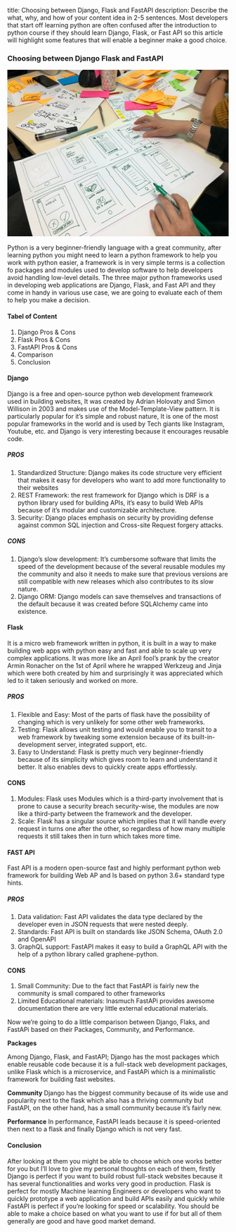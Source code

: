 title: Choosing between Django, Flask and FastAPI
description: Describe the what, why, and how of your content idea in 2-5 sentences.
Most developers that start off learning python are often confused after the introduction to python course if they should learn Django, Flask, or Fast API so this article will highlight some features that will enable a beginner make a good choice.

### Choosing between Django Flask and FastAPI



![Simple](https://github.com/jamessandy/engineering-education/blob/new-article/articles/prototyping-machine-learning-models-with-streamlit/hero.jpg)

Python is a very beginner-friendly language with a great community, after learning python you might need to learn a python framework to help you work with python easier, a framework is in very simple terms is a collection fo packages and modules used to develop software to help developers avoid handling low-level details. The three major python frameworks used in developing web applications are  Django, Flask, and Fast API and they come in handy in various use case, we are going to evaluate each of them to help you make a decision.

#### Tabel of Content
1. Django Pros & Cons
2. Flask Pros & Cons
3. FastAPI Pros & Cons
4. Comparison
5. Conclusion


#### Django
Django is a free and open-source python web development framework used in building websites, It was created by Adrian Holovaty and Simon Willison in 2003 and makes use of the Model-Template-View pattern. It is particularly popular for it’s simple and robust nature, It is one of the most popular frameworks in the world and is used by Tech giants like Instagram, Youtube, etc. and Django is very interesting because it encourages reusable code.

##### PROS
1. Standardized Structure: Django makes its code structure very efficient that makes it easy for developers who want to add more functionality to their websites
2. REST Framework: the rest framework for Django which is DRF is a python library used for building APIs, it’s easy to build Web APIs because of it’s modular and customizable architecture.
3. Security: Django places emphasis on security by providing defense against common SQL injection and Cross-site Request forgery attacks.

##### CONS
1. Django’s slow development: It’s cumbersome software that limits the speed of the development because of the several reusable modules my the community and also it needs to make sure that previous versions are still compatible with new releases which also contributes to its slow nature. 
2. Django ORM: Django models can save themselves and transactions of the default because it was created before SQLAlchemy came into existence.


#### Flask
It is a micro web framework written in python, it is built in a way to make building web apps with python easy and fast and able to scale up very complex applications. It was more like an April fool’s prank by the creator Armin Ronacher on the 1st of April where he wrapped Werkzeug and Jinja which were both created by him and surprisingly it was appreciated which led to it taken seriously and worked on more.

##### PROS
1. Flexible and Easy: Most of the parts of flask have the possibility of changing which is very unlikely for some other web frameworks.
2. Testing: Flask allows unit testing and would enable you to transit to a web framework by tweaking some extension because of its built-in-development server, integrated support, etc.
3. Easy to Understand: Flask is pretty much very beginner-friendly because of its simplicity which gives room to learn and understand it better. It also enables devs to quickly create apps effortlessly. 

#### CONS
1. Modules: Flask uses Modules which is a third-party involvement that is prone to cause a security breach security-wise, the modules are now like a third-party between the framework and the developer.
2. Scale: Flask has a singular source which implies that it will handle every request in turns one after the other, so regardless of how many multiple requests it still takes then in turn which takes more time.

#### FAST API  
Fast API is a modern open-source fast and highly performant python web framework for building Web AP and Is based on python 3.6+ standard type hints. 

##### PROS
1. Data validation: Fast API validates the data type declared by the developer even in JSON requests that were nested deeply.
2. Standards: Fast API is built on standards like JSON Schema, OAuth 2.0 and OpenAPI
3. GraphQL support: FastAPI makes it easy to build a GraphQL API with the help of a python library called graphene-python.

#### CONS
1. Small Community: Due to the fact that FastAPI is fairly new the community is small compared to other frameworks
2. Limited Educational materials: Inasmuch FastAPi provides awesome documentation there are very little external educational materials.

Now we’re going to do a little comparison between Django, Flaks, and FastAPi based on their  Packages, Community, and Performance.

**Packages**

Among Django, Flask, and FastAPI; Django has the most packages which enable reusable code because it is a full-stack web development packages, unlike Flask which is a microservice, and FastAPi which is a minimalistic framework for building fast websites.

**Community**
Django has the biggest community because of its wide use and popularity next to the flask which also has a thriving community but FastAPI, on the other hand, has a small community because it’s fairly new.

**Performance**
In performance, FastAPI leads because it is speed-oriented then next to a flask and finally Django which is not very fast.

#### Conclusion

After looking at them you might be able to choose which one works better for you but I’ll love to give my personal thoughts on each of them, firstly Django is perfect if you want to build robust full-stack websites because it has several functionalities and works very good in production. Flask is perfect for mostly Machine learning Engineers or developers who want to quickly prototype a web application and build APIs easily and quickly while FastAPI is perfect if you’re looking for speed or scalability. You should be able to make a choice based on what you want to use if for but all of them generally are good and have good market demand. 